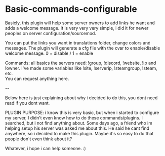 # Basic-commands-configurable
Basicly, this plugin will help some server owners to add links he want and adds a welcome message. It is very very very simple, i did it for newer peoples on server configuration/sourcemod.

You can put the links you want in translations folder, change colors and messages.
The plugin will generate a cfg file with the cvar to enable/disable welcome message. 0 = disable / 1 = enable

Commands: all basics the servers need: !group, !discord, !website, !ip and !owner. I've made some variables like !site, !serverip, !steamgroup, !steam, etc.  
You can request anything here.

--

Below here is just explaining about why i decided to do this, you dont need read if you dont want.


PLUGIN PURPOSE: i know this is very basic, but when i started to configure my server, I didn't even know how to do these commands/plugins. I searched, but i not find anything about. Some days ago, a friend who im helping setup his server was asked me about this. He said he cant find anywhere, so i decided to make this plugin.
Maybe it's so easy to do that people don't even think about it?

Whatever, i hope i can help someone. :)
